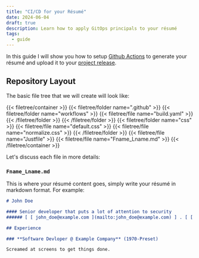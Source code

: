 ```yaml
---
title: "CI/CD for your Résumé"
date: 2024-06-04
draft: true
description: Learn how to apply GitOps principals to your résumé
tags:
  - guide
---
```


In this guide I will show you how to setup [Github Actions](https://docs.github.com/en/actions) to generate your résumé and upload it to your [project release](https://docs.github.com/en/repositories/releasing-projects-on-github).

## Repository Layout
The basic file tree that we will create will look like: 

{{< filetree/container >}}
  {{< filetree/folder name=".github" >}}
    {{< filetree/folder name="workflows" >}}
      {{< filetree/file name="build.yaml" >}}
    {{< /filetree/folder >}}
  {{< /filetree/folder >}}
  {{< filetree/folder name="css" >}}
    {{< filetree/file name="default.css" >}}
    {{< filetree/file name="normalize.css" >}}
  {{< /filetree/folder >}}
  {{< filetree/file name="Justfile" >}}
  {{< filetree/file name="Fname_Lname.md" >}}
{{< /filetree/container >}}

Let's discuss each file in more details:


### `Fname_Lname.md` 
This is where your résumé content goes, simply write your résumé in markdown format.
For example:

```markdown {filename="John_Doe.md"}
# John Doe

#### Senior developer that puts a lot of attention to security
###### [ [ john_doe@example.com ](mailto:john_doe@example.com) ] . [ [ +111-22-333-4444 ](tel:+111-22-333-4444) ] . [ [ Github ](https://github.com/ShaharNaveh/) ]

## Experience

### **Software Devloper @ Example Company** (1970-Preset)

Screamed at screens to get things done.
```

